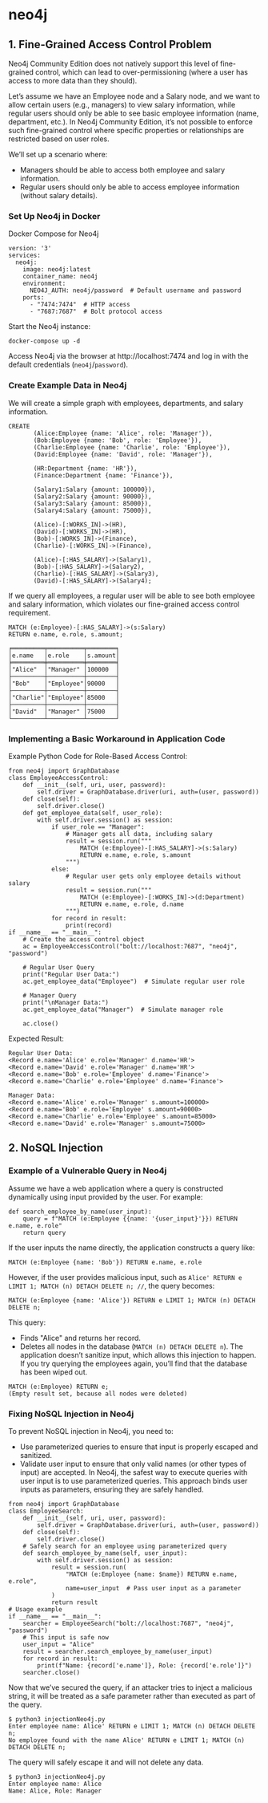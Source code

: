 # neo4j
## 1. Fine-Grained Access Control Problem
Neo4j Community Edition does not natively support this level of fine-grained control, which can lead to over-permissioning (where a user has access to more data than they should).

Let’s assume we have an Employee node and a Salary node, and we want to allow certain users (e.g., managers) to view salary information, while regular users should only be able to see basic employee information (name, department, etc.). In Neo4j Community Edition, it’s not possible to enforce such fine-grained control where specific properties or relationships are restricted based on user roles.

We’ll set up a scenario where:
- Managers should be able to access both employee and salary information.
- Regular users should only be able to access employee information (without salary details).

### Set Up Neo4j in Docker
Docker Compose for Neo4j
```
version: '3'
services:
  neo4j:
    image: neo4j:latest
    container_name: neo4j
    environment:
      NEO4J_AUTH: neo4j/password  # Default username and password
    ports:
      - "7474:7474"  # HTTP access
      - "7687:7687"  # Bolt protocol access
```
Start the Neo4j instance:
```
docker-compose up -d
```
Access Neo4j via the browser at http://localhost:7474 and log in with the default credentials (`neo4j`/`password`).
### Create Example Data in Neo4j
We will create a simple graph with employees, departments, and salary information.
```
CREATE 
       (Alice:Employee {name: 'Alice', role: 'Manager'}),
       (Bob:Employee {name: 'Bob', role: 'Employee'}),
       (Charlie:Employee {name: 'Charlie', role: 'Employee'}),
       (David:Employee {name: 'David', role: 'Manager'}),

       (HR:Department {name: 'HR'}),
       (Finance:Department {name: 'Finance'}),

       (Salary1:Salary {amount: 100000}),
       (Salary2:Salary {amount: 90000}),
       (Salary3:Salary {amount: 85000}),
       (Salary4:Salary {amount: 75000}),

       (Alice)-[:WORKS_IN]->(HR),
       (David)-[:WORKS_IN]->(HR),
       (Bob)-[:WORKS_IN]->(Finance),
       (Charlie)-[:WORKS_IN]->(Finance),

       (Alice)-[:HAS_SALARY]->(Salary1),
       (Bob)-[:HAS_SALARY]->(Salary2),
       (Charlie)-[:HAS_SALARY]->(Salary3),
       (David)-[:HAS_SALARY]->(Salary4);
```
If we query all employees, a regular user will be able to see both employee and salary information, which violates our fine-grained access control requirement.
```
MATCH (e:Employee)-[:HAS_SALARY]->(s:Salary)
RETURN e.name, e.role, s.amount;

╒═════════╤══════════╤════════╕
│e.name   │e.role    │s.amount│
╞═════════╪══════════╪════════╡
│"Alice"  │"Manager" │100000  │
├─────────┼──────────┼────────┤
│"Bob"    │"Employee"│90000   │
├─────────┼──────────┼────────┤
│"Charlie"│"Employee"│85000   │
├─────────┼──────────┼────────┤
│"David"  │"Manager" │75000   │
└─────────┴──────────┴────────┘
```
### Implementing a Basic Workaround in Application Code
Example Python Code for Role-Based Access Control:
```
from neo4j import GraphDatabase
class EmployeeAccessControl:
    def __init__(self, uri, user, password):
        self.driver = GraphDatabase.driver(uri, auth=(user, password))
    def close(self):
        self.driver.close()
    def get_employee_data(self, user_role):
        with self.driver.session() as session:
            if user_role == "Manager":
                # Manager gets all data, including salary
                result = session.run("""
                    MATCH (e:Employee)-[:HAS_SALARY]->(s:Salary)
                    RETURN e.name, e.role, s.amount
                """)
            else:
                # Regular user gets only employee details without salary
                result = session.run("""
                    MATCH (e:Employee)-[:WORKS_IN]->(d:Department)
                    RETURN e.name, e.role, d.name
                """)
            for record in result:
                print(record)
if __name__ == "__main__":
    # Create the access control object
    ac = EmployeeAccessControl("bolt://localhost:7687", "neo4j", "password")

    # Regular User Query
    print("Regular User Data:")
    ac.get_employee_data("Employee")  # Simulate regular user role

    # Manager Query
    print("\nManager Data:")
    ac.get_employee_data("Manager")  # Simulate manager role

    ac.close()
```
Expected Result:
```
Regular User Data:
<Record e.name='Alice' e.role='Manager' d.name='HR'>
<Record e.name='David' e.role='Manager' d.name='HR'>
<Record e.name='Bob' e.role='Employee' d.name='Finance'>
<Record e.name='Charlie' e.role='Employee' d.name='Finance'>

Manager Data:
<Record e.name='Alice' e.role='Manager' s.amount=100000>
<Record e.name='Bob' e.role='Employee' s.amount=90000>
<Record e.name='Charlie' e.role='Employee' s.amount=85000>
<Record e.name='David' e.role='Manager' s.amount=75000>
```
## 2. NoSQL Injection
### Example of a Vulnerable Query in Neo4j
Assume we have a web application where a query is constructed dynamically using input provided by the user. For example:
```
def search_employee_by_name(user_input):
    query = f"MATCH (e:Employee {{name: '{user_input}'}}) RETURN e.name, e.role"
    return query
```
If the user inputs the name directly, the application constructs a query like:
```
MATCH (e:Employee {name: 'Bob'}) RETURN e.name, e.role
```
However, if the user provides malicious input, such as `Alice' RETURN e LIMIT 1; MATCH (n) DETACH DELETE n; //`, the query becomes:
```
MATCH (e:Employee {name: 'Alice'}) RETURN e LIMIT 1; MATCH (n) DETACH DELETE n;
```
This query:
- Finds "Alice" and returns her record.
- Deletes all nodes in the database (`MATCH (n) DETACH DELETE n`).
The application doesn’t sanitize input, which allows this injection to happen. If you try querying the employees again, you’ll find that the database has been wiped out.
```
MATCH (e:Employee) RETURN e;
(Empty result set, because all nodes were deleted)
```
### Fixing NoSQL Injection in Neo4j
To prevent NoSQL injection in Neo4j, you need to:
- Use parameterized queries to ensure that input is properly escaped and sanitized.
- Validate user input to ensure that only valid names (or other types of input) are accepted.
In Neo4j, the safest way to execute queries with user input is to use parameterized queries. This approach binds user inputs as parameters, ensuring they are safely handled.
```
from neo4j import GraphDatabase
class EmployeeSearch:
    def __init__(self, uri, user, password):
        self.driver = GraphDatabase.driver(uri, auth=(user, password))
    def close(self):
        self.driver.close()
    # Safely search for an employee using parameterized query
    def search_employee_by_name(self, user_input):
        with self.driver.session() as session:
            result = session.run(
                "MATCH (e:Employee {name: $name}) RETURN e.name, e.role",
                name=user_input  # Pass user input as a parameter
            )
            return result
# Usage example
if __name__ == "__main__":
    searcher = EmployeeSearch("bolt://localhost:7687", "neo4j", "password")
    # This input is safe now
    user_input = "Alice"
    result = searcher.search_employee_by_name(user_input)
    for record in result:
        print(f"Name: {record['e.name']}, Role: {record['e.role']}")
    searcher.close()
```
Now that we’ve secured the query, if an attacker tries to inject a malicious string, it will be treated as a safe parameter rather than executed as part of the query.
```
$ python3 injectionNeo4j.py
Enter employee name: Alice' RETURN e LIMIT 1; MATCH (n) DETACH DELETE n;
No employee found with the name Alice' RETURN e LIMIT 1; MATCH (n) DETACH DELETE n;
```
The query will safely escape it and will not delete any data.
```
$ python3 injectionNeo4j.py
Enter employee name: Alice
Name: Alice, Role: Manager
```